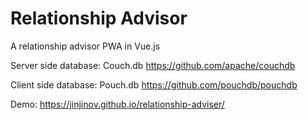 # Relationship Advisor

A relationship advisor PWA in Vue.js

Server side database: Couch.db https://github.com/apache/couchdb

Client side database: Pouch.db https://github.com/pouchdb/pouchdb

Demo: https://jinjinov.github.io/relationship-adviser/
